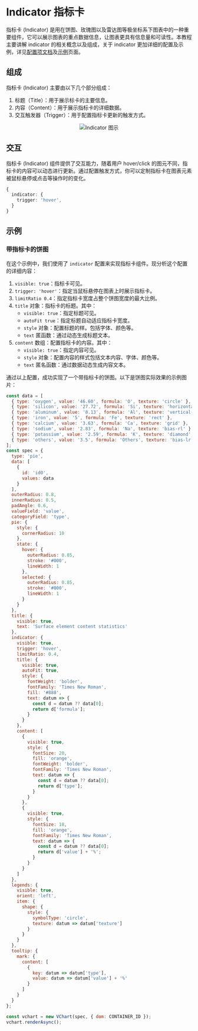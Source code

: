# Indicator 指标卡

指标卡 (Indicator) 是用在饼图、玫瑰图以及雷达图等极坐标系下图表中的一种重要组件，它可以展示图表的重点数据信息，让图表更具有信息量和可读性。本教程主要讲解 indicator 的相关概念以及组成，关于 indicator 更加详细的配置及示例，详见[配置项文档](../../../option)及[示例](../../../example)页面。

## 组成

指标卡 (Indicator) 主要由以下几个部分组成：

1.  标题（Title）：用于展示标卡的主要信息。
2.  内容（Content）：用于展示指标卡的详细数据。
3.  交互触发器（Trigger）：用于配置指标卡更新的触发方式。

<div style="text-align: center;">
  <img src="https://tosv.byted.org/obj/bit-cloud/0a2e223bdcd7410c08f6a6a16.png" alt="Indicator 图示">
</div>

## 交互

指标卡 (Indicator) 组件提供了交互能力，随着用户 hover/click 的图元不同，指标卡的内容可以动态进行更新。通过配置触发方式，你可以定制指标卡在图表元素被鼠标悬停或点击等操作时的变化。

```ts
{
  indicator: {
    trigger: 'hover',
  }
}
```

## 示例

### 带指标卡的饼图

在这个示例中，我们使用了 `indicator` 配置来实现指标卡组件。现分析这个配置的详细内容：

1.  `visible: true`：指标卡可见。
2.  `trigger: 'hover'`：指定当鼠标悬停在图表上时展示指标卡。
3.  `limitRatio 0.4`：指定指标卡宽度占整个饼图宽度的最大比例。
4.  `title` 对象：指标卡的标题。其中：
    *   `visible: true`：指定标题可见。
    *   `autoFit true`：指定标题自动适应指标卡宽度。
    *   `style` 对象：配置标题的样。包括字体、颜色等。
    *   `text` 匿函数：通过动态生成标题文本。
5.  `content` 数组：配置指标卡的内容。其中：
    *   `visible: true`：指定内容可见。
    *   `style` 对象：配置内容的样式包括文本内容、字体、颜色等。
    *   `text` 匿名函数：通过数据动态生成内容文本。

通过以上配置，成功实现了一个带指标卡的饼图。以下是饼图实际效果的示例图片：

```javascript livedemo
const data = [
  { type: 'oxygen', value: '46.60', formula: 'O', texture: 'circle' },
  { type: 'silicon', value: '27.72', formula: 'Si', texture: 'horizontal-line' },
  { type: 'aluminum', value: '8.13', formula: 'Al', texture: 'vertical-line' },
  { type: 'iron', value: '5', formula: 'Fe', texture: 'rect' },
  { type: 'calcium', value: '3.63', formula: 'Ca', texture: 'grid' },
  { type: 'sodium', value: '2.83', formula: 'Na', texture: 'bias-rl' },
  { type: 'potassium', value: '2.59', formula: 'K', texture: 'diamond' },
  { type: 'others', value: '3.5', formula: 'Others', texture: 'bias-lr' }
];
const spec = {
  type: 'pie',
  data: [
    {
      id: 'id0',
      values: data
    }
  ],
  outerRadius: 0.8,
  innerRadius: 0.5,
  padAngle: 0.6,
  valueField: 'value',
  categoryField: 'type',
  pie: {
    style: {
      cornerRadius: 10
    },
    state: {
      hover: {
        outerRadius: 0.85,
        stroke: '#000',
        lineWidth: 1
      },
      selected: {
        outerRadius: 0.85,
        stroke: '#000',
        lineWidth: 1
      }
    }
  },
  title: {
    visible: true,
    text: 'Surface element content statistics'
  },
  indicator: {
    visible: true,
    trigger: 'hover',
    limitRatio: 0.4,
    title: {
      visible: true,
      autoFit: true,
      style: {
        fontWeight: 'bolder',
        fontFamily: 'Times New Roman',
        fill: '#888',
        text: datum => {
          const d = datum ?? data[0];
          return d['formula'];
        }
      }
    },
    content: [
      {
        visible: true,
        style: {
          fontSize: 20,
          fill: 'orange',
          fontWeight: 'bolder',
          fontFamily: 'Times New Roman',
          text: datum => {
            const d = datum ?? data[0];
            return d['type'];
          }
        }
      },
      {
        visible: true,
        style: {
          fontSize: 18,
          fill: 'orange',
          fontFamily: 'Times New Roman',
          text: datum => {
            const d = datum ?? data[0];
            return d['value'] + '%';
          }
        }
      }
    ]
  },
  legends: {
    visible: true,
    orient: 'left',
    item: {
      shape: {
        style: {
          symbolType: 'circle',
          texture: datum => datum['texture']
        }
      }
    }
  },
  tooltip: {
    mark: {
      content: [
        {
          key: datum => datum['type'],
          value: datum => datum['value'] + '%'
        }
      ]
    }
  }
};

const vchart = new VChart(spec, { dom: CONTAINER_ID });
vchart.renderAsync();
```
